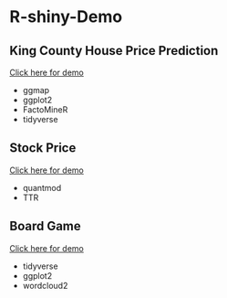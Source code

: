 # R-shiny-Demo

## King County House Price Prediction
[Click here for demo](https://lihsinchen.shinyapps.io/kchouse_app/)

* ggmap
* ggplot2
* FactoMineR
* tidyverse

## Stock Price
[Click here for demo](https://lihsinchen.shinyapps.io/stock/)
* quantmod
* TTR

## Board Game
[Click here for demo](https://lihsinchen.shinyapps.io/Boardgame_Recommondation/)
* tidyverse
* ggplot2
* wordcloud2
